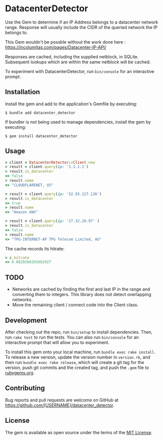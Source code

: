 # DatacenterDetector
Use the Gem to determine if an IP Address belongs to a  datacenter network range. Response will usually include the CIDR of the queried network the IP belongs to. 

This Gem wouldn't be possble without the work done here : https://incolumitas.com/pages/Datacenter-IP-API/

Responses are cached, including the supplied netblock, in SQLite. Subsequent lookups which are within the same netblock will be cached. 

To experiment with DatacenterDetector, run `bin/console` for an interactive prompt.

## Installation

Install the gem and add to the application's Gemfile by executing:

    $ bundle add datacenter_detector

If bundler is not being used to manage dependencies, install the gem by executing:

    $ gem install datacenter_detector

## Usage

```ruby
> client = DatacenterDetector::Client.new
> result = client.query(ip: '1.1.1.1')
> result.is_datacenter
=> false
> result.name
=> "CLOUDFLARENET, US"

> result = client.query(ip: '52.93.127.126')
> result.is_datacenter
=> true
> result.name
=> "Amazon AWS"

> result = client.query(ip: '27.32.20.97' )
> result.is_datacenter
=> false
> result.name
=> "TPG-INTERNET-AP TPG Telecom Limited, AU"
```

The cache records its hitrate:

```ruby
> c.hitrate
=> 0.6829268292682927
```

## TODO
 - Networks are cached by finding the first and last IP in the range and converting them to integers. This library does not detect overlapping networks.
 - Move the remaining client / connect code into the Client class.

## Development

After checking out the repo, run `bin/setup` to install dependencies. Then, run `rake test` to run the tests. You can also run `bin/console` for an interactive prompt that will allow you to experiment.

To install this gem onto your local machine, run `bundle exec rake install`. To release a new version, update the version number in `version.rb`, and then run `bundle exec rake release`, which will create a git tag for the version, push git commits and the created tag, and push the `.gem` file to [rubygems.org](https://rubygems.org).

## Contributing

Bug reports and pull requests are welcome on GitHub at https://github.com/[USERNAME]/datacenter_detector.

## License

The gem is available as open source under the terms of the [MIT License](https://opensource.org/licenses/MIT).
